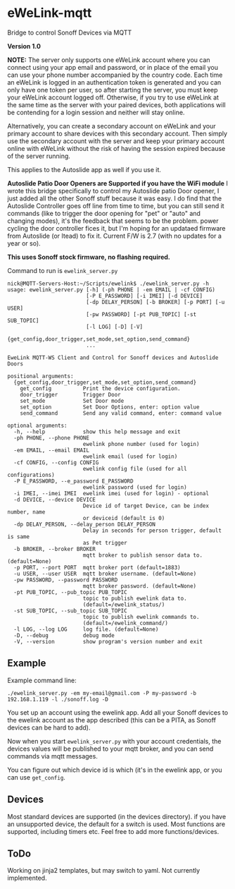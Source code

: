 # eWeLink-mqtt
Bridge to control Sonoff Devices via MQTT

**Version 1.0**

**NOTE:**
The server only supports one eWeLink account where you can connect using your app email and password, or in place of the email you can use your 
phone number accompanied by the country code. Each time an eWeLink is logged in an authentication token is generated and you can only have one token per user, 
so after starting the server, you must keep your eWeLink account logged off. Otherwise, if you try to use eWeLink at the same time as the server with your paired devices, 
both applications will be contending for a login session and neither will stay online.

Alternatively, you can create a secondary account on eWeLink and your primary account to share devices with this secondary account. 
Then simply use the secondary account with the server and keep your primary account online with eWeLink without the risk of having the session expired because of the server running.

This applies to the Autoslide app as well if you use it.

**Autoslide Patio Door Openers are Supported if you have the WiFi module**
I wrote this bridge specifically to control my Autoslide patio Door opener, I just added all the other Sonoff stuff because it was easy.
I do find that the Autoslide Controller goes off line from time to time, but you can still send it commands (like to trigger the door opening for "pet" or "auto" and changing modes),
it's the feedback that seems to be the problem. power cycling the door controller fices it, but I'm hoping for an updataed firmware from Autoslide (or Itead) to fix it.
Current F/W is 2.7 (with no updates for a year or so).

**This uses Sonoff stock firmware, no flashing required.**

Command to run is `ewelink_server.py`

```
nick@MQTT-Servers-Host:~/Scripts/ewelink$ ./ewelink_server.py -h
usage: ewelink_server.py [-h] (-ph PHONE | -em EMAIL | -cf CONFIG)
                         [-P E_PASSWORD] [-i IMEI] [-d DEVICE]
                         [-dp DELAY_PERSON] [-b BROKER] [-p PORT] [-u USER]
                         [-pw PASSWORD] [-pt PUB_TOPIC] [-st SUB_TOPIC]
                         [-l LOG] [-D] [-V]
                         {get_config,door_trigger,set_mode,set_option,send_command}
                         ...

EweLink MQTT-WS Client and Control for Sonoff devices and Autoslide Doors

positional arguments:
  {get_config,door_trigger,set_mode,set_option,send_command}
    get_config          Print the device configuration.
    door_trigger        Trigger Door
    set_mode            Set Door mode
    set_option          Set Door Options, enter: option value
    send_command        Send any valid command, enter: command value

optional arguments:
  -h, --help            show this help message and exit
  -ph PHONE, --phone PHONE
                        ewelink phone number (used for login)
  -em EMAIL, --email EMAIL
                        ewelink email (used for login)
  -cf CONFIG, --config CONFIG
                        ewelink config file (used for all configurations)
  -P E_PASSWORD, --e_password E_PASSWORD
                        ewelink password (used for login)
  -i IMEI, --imei IMEI  ewelink imei (used for login) - optional
  -d DEVICE, --device DEVICE
                        Device id of target Device, can be index number, name
                        or deviceid (default is 0)
  -dp DELAY_PERSON, --delay_person DELAY_PERSON
                        Delay in seconds for person trigger, default is same
                        as Pet trigger
  -b BROKER, --broker BROKER
                        mqtt broker to publish sensor data to. (default=None)
  -p PORT, --port PORT  mqtt broker port (default=1883)
  -u USER, --user USER  mqtt broker username. (default=None)
  -pw PASSWORD, --password PASSWORD
                        mqtt broker password. (default=None)
  -pt PUB_TOPIC, --pub_topic PUB_TOPIC
                        topic to publish ewelink data to.
                        (default=/ewelink_status/)
  -st SUB_TOPIC, --sub_topic SUB_TOPIC
                        topic to publish ewelink commands to.
                        (default=/ewelink_command/)
  -l LOG, --log LOG     log file. (default=None)
  -D, --debug           debug mode
  -V, --version         show program's version number and exit
  ```

## Example
Example command line:
```
./ewelink_server.py -em my-email@gmail.com -P my-password -b 192.168.1.119 -l ./sonoff.log -D
```
You set up an account using the ewelink app. Add all your Sonoff devices to the ewelink account as the app described (this can be a PITA, as Sonoff devices can be hard to add).

Now when you start `ewelink_server.py` with your account credentials, the devices values will be published to your mqtt broker, and you can send commands via mqtt messages.

You can figure out which device id is which (it's in the ewelink app, or you can use `get_config`.

## Devices
Most standard devices are supported (in the devices directory). if you have an unsupported device, the default for a switch is used.
Most functions are supported, including timers etc.
Feel free to add more functions/devices.

## ToDo
Working on jinja2 templates, but may switch to yaml. Not currently implemented.
